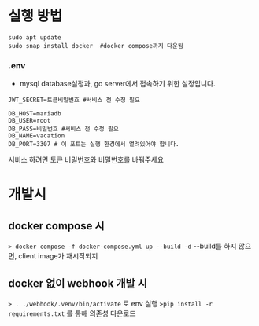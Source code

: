 # 실행 방법

```
sudo apt update
sudo snap install docker  #docker compose까지 다운됨
```

### .env

- mysql database설정과, go server에서 접속하기 위한 설정입니다.

```env
JWT_SECRET=토큰비밀번호 #서비스 전 수정 필요

DB_HOST=mariadb
DB_USER=root
DB_PASS=비밀번호 #서비스 전 수정 필요
DB_NAME=vacation
DB_PORT=3307 # 이 포트는 실행 환경에서 열려있어야 합니다.
```

서비스 하려면 토큰 비밀번호와 비밀번호를 바꿔주세요

# 개발시

## docker compose 시

`> docker compose -f docker-compose.yml up --build -d`
--build를 하지 않으면, client image가 재시작되지

## docker 없이 webhook 개발 시

`> . ./webhook/.venv/bin/activate` 로
env 실행
`>pip install -r requirements.txt` 를 통해 의존성 다운로드

```

```

